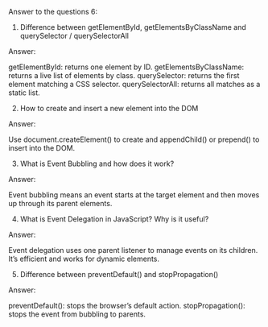 Answer to the questions 6:

1. Difference between getElementById, getElementsByClassName and querySelector / querySelectorAll

Answer:

getElementById: returns one element by ID.
getElementsByClassName: returns a live list of elements by class.
querySelector: returns the first element matching a CSS selector.
querySelectorAll: returns all matches as a static list.

2. How to create and insert a new element into the DOM

Answer:

Use document.createElement() to create and appendChild() or prepend() to insert into the DOM.

3. What is Event Bubbling and how does it work?

Answer:

Event bubbling means an event starts at the target element and then moves up through its parent elements.

4. What is Event Delegation in JavaScript? Why is it useful?

Answer:

Event delegation uses one parent listener to manage events on its children. It’s efficient and works for dynamic elements.

5. Difference between preventDefault() and stopPropagation()

Answer:

preventDefault(): stops the browser’s default action.
stopPropagation(): stops the event from bubbling to parents.

